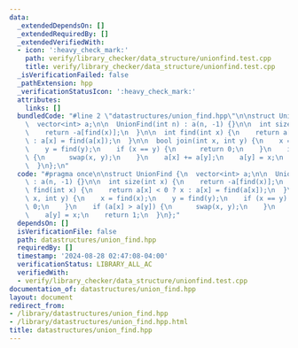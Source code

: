 ```yaml
---
data:
  _extendedDependsOn: []
  _extendedRequiredBy: []
  _extendedVerifiedWith:
  - icon: ':heavy_check_mark:'
    path: verify/library_checker/data_structure/unionfind.test.cpp
    title: verify/library_checker/data_structure/unionfind.test.cpp
  _isVerificationFailed: false
  _pathExtension: hpp
  _verificationStatusIcon: ':heavy_check_mark:'
  attributes:
    links: []
  bundledCode: "#line 2 \"datastructures/union_find.hpp\"\n\nstruct UnionFind {\n\
    \  vector<int> a;\n\n  UnionFind(int n) : a(n, -1) {}\n\n  int size(int x) {\n\
    \    return -a[find(x)];\n  }\n\n  int find(int x) {\n    return a[x] < 0 ? x\
    \ : a[x] = find(a[x]);\n  }\n\n  bool join(int x, int y) {\n    x = find(x);\n\
    \    y = find(y);\n    if (x == y) {\n      return 0;\n    }\n    if (a[x] > a[y])\
    \ {\n      swap(x, y);\n    }\n    a[x] += a[y];\n    a[y] = x;\n    return 1;\n\
    \  }\n};\n"
  code: "#pragma once\n\nstruct UnionFind {\n  vector<int> a;\n\n  UnionFind(int n)\
    \ : a(n, -1) {}\n\n  int size(int x) {\n    return -a[find(x)];\n  }\n\n  int\
    \ find(int x) {\n    return a[x] < 0 ? x : a[x] = find(a[x]);\n  }\n\n  bool join(int\
    \ x, int y) {\n    x = find(x);\n    y = find(y);\n    if (x == y) {\n      return\
    \ 0;\n    }\n    if (a[x] > a[y]) {\n      swap(x, y);\n    }\n    a[x] += a[y];\n\
    \    a[y] = x;\n    return 1;\n  }\n};"
  dependsOn: []
  isVerificationFile: false
  path: datastructures/union_find.hpp
  requiredBy: []
  timestamp: '2024-08-28 02:47:08-04:00'
  verificationStatus: LIBRARY_ALL_AC
  verifiedWith:
  - verify/library_checker/data_structure/unionfind.test.cpp
documentation_of: datastructures/union_find.hpp
layout: document
redirect_from:
- /library/datastructures/union_find.hpp
- /library/datastructures/union_find.hpp.html
title: datastructures/union_find.hpp
---
```

